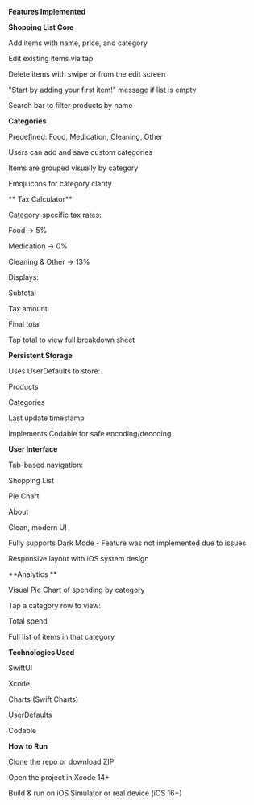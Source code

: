 **Features Implemented**

**Shopping List Core**
 
Add items with name, price, and category

Edit existing items via tap

Delete items with swipe or from the edit screen

"Start by adding your first item!" message if list is empty

Search bar to filter products by name

**Categories**

Predefined: Food, Medication, Cleaning, Other

Users can add and save custom categories

Items are grouped visually by category

Emoji icons for category clarity

** Tax Calculator**

Category-specific tax rates:

Food → 5%

Medication → 0%

Cleaning & Other → 13%

Displays:

Subtotal

Tax amount

Final total

Tap total to view full breakdown sheet

**Persistent Storage**

Uses UserDefaults to store:

Products

Categories

Last update timestamp

Implements Codable for safe encoding/decoding

**User Interface**

Tab-based navigation:

Shopping List

Pie Chart

About

Clean, modern UI

Fully supports Dark Mode - Feature was not implemented due to issues 

Responsive layout with iOS system design

**Analytics **

Visual Pie Chart of spending by category

Tap a category row to view:

Total spend

Full list of items in that category



**Technologies Used**

SwiftUI

Xcode

Charts (Swift Charts)

UserDefaults

Codable

**How to Run**

Clone the repo or download ZIP

Open the project in Xcode 14+

Build & run on iOS Simulator or real device (iOS 16+)

